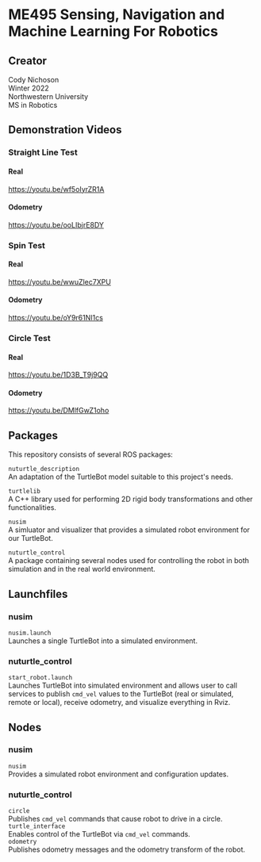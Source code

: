 # ME495 Sensing, Navigation and Machine Learning For Robotics
## Creator
Cody Nichoson  
Winter 2022  
Northwestern University  
MS in Robotics

## Demonstration Videos
### Straight Line Test
#### Real
https://youtu.be/wf5oIyrZR1A
#### Odometry
https://youtu.be/ooLIbjrE8DY

### Spin Test
#### Real
https://youtu.be/wwuZlec7XPU
#### Odometry
https://youtu.be/oY9r61NI1cs

### Circle Test
#### Real
https://youtu.be/1D3B_T9j9QQ
#### Odometry
https://youtu.be/DMlfGwZ1oho

## Packages
This repository consists of several ROS packages:

`nuturtle_description`  
An adaptation of the TurtleBot model suitable to this project's needs.  

`turtlelib`  
A C++ library used for performing 2D rigid body transformations and other functionalities.

`nusim`  
A simluator and visualizer that provides a simulated robot environment for our TurtleBot.  

`nuturtle_control`  
A package containing several nodes used for controlling the robot in both simulation and in the real world environment.

## Launchfiles
### nusim
`nusim.launch`  
Launches a single TurtleBot into a simulated environment.

### nuturtle_control
`start_robot.launch`  
Launches TurtleBot into simulated environment and allows user to call services to publish `cmd_vel` values to the TurtleBot (real or simulated, remote or local), receive odometry, and visualize everything in Rviz.

## Nodes

### nusim
`nusim`  
Provides a simulated robot environment and configuration updates.

### nuturtle_control
`circle`  
Publishes `cmd_vel` commands that cause robot to drive in a circle.  
`turtle_interface`  
Enables control of the TurtleBot via `cmd_vel` commands.  
`odometry`  
Publishes odometry messages and the odometry transform of the robot.  



